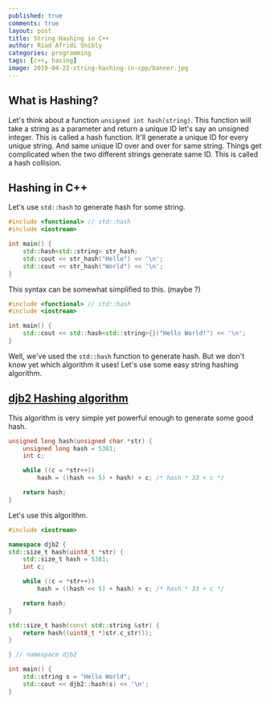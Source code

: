 ```yaml
---
published: true
comments: true
layout: post
title: String Hashing in C++
author: Riad Afridi Shibly
categories: programming
tags: [c++, hasing]
image: 2019-04-22-string-hashing-in-cpp/banner.jpg
---
```


## What is Hashing?

Let's think about a function `unsigned int hash(string)`. This function will take a string as a parameter and return a unique ID let's say an unsigned integer. This is called a hash function. It'll generate a unique ID for every unique string. And same unique ID over and over for same string. Things get complicated when the two different strings generate same ID. This is called a hash collision.

## Hashing in C++
Let's use `std::hash` to generate hash for some string.

```cpp
#include <functional> // std::hash
#include <iostream>

int main() {
    std::hash<std::string> str_hash;
    std::cout << str_hash("Hello") << '\n';
    std::cout << str_hash("World") << '\n';
}
```

This syntax can be somewhat simplified to this. (maybe ?)

```cpp
#include <functional> // std::hash
#include <iostream>

int main() {
    std::cout << std::hash<std::string>{}("Hello World!") << '\n';
}
```

Well, we've used the `std::hash` function to generate hash. But we don't know yet which algorithm it uses! Let's use some easy string hashing algorithm.

## [djb2 Hashing algorithm](http://www.cse.yorku.ca/~oz/hash.html#djb2)

This algorithm is very simple yet powerful enough to generate some good hash.

```cpp
unsigned long hash(unsigned char *str) {
    unsigned long hash = 5381;
    int c;

    while ((c = *str++))
        hash = ((hash << 5) + hash) + c; /* hash * 33 + c */

    return hash;
}
```

Let's use this algorithm.

```cpp
#include <iostream>

namespace djb2 {
std::size_t hash(uint8_t *str) {
    std::size_t hash = 5381;
    int c;

    while ((c = *str++))
        hash = ((hash << 5) + hash) + c; /* hash * 33 + c */

    return hash;
}

std::size_t hash(const std::string &str) {
    return hash((uint8_t *)str.c_str());
}

} // namespace djb2

int main() {
    std::string s = "Hello World";
    std::cout << djb2::hash(s) << '\n';
}
```

